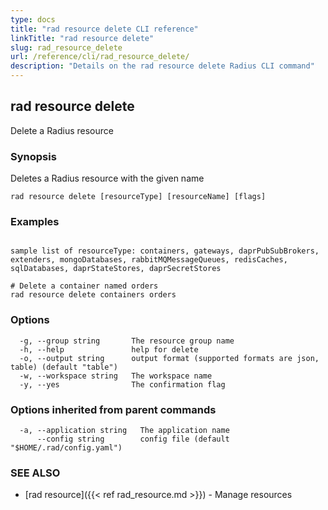 ```yaml
---
type: docs
title: "rad resource delete CLI reference"
linkTitle: "rad resource delete"
slug: rad_resource_delete
url: /reference/cli/rad_resource_delete/
description: "Details on the rad resource delete Radius CLI command"
---
```

## rad resource delete

Delete a Radius resource

### Synopsis

Deletes a Radius resource with the given name

```
rad resource delete [resourceType] [resourceName] [flags]
```

### Examples

```

sample list of resourceType: containers, gateways, daprPubSubBrokers, extenders, mongoDatabases, rabbitMQMessageQueues, redisCaches, sqlDatabases, daprStateStores, daprSecretStores

# Delete a container named orders
rad resource delete containers orders
```

### Options

```
  -g, --group string       The resource group name
  -h, --help               help for delete
  -o, --output string      output format (supported formats are json, table) (default "table")
  -w, --workspace string   The workspace name
  -y, --yes                The confirmation flag
```

### Options inherited from parent commands

```
  -a, --application string   The application name
      --config string        config file (default "$HOME/.rad/config.yaml")
```

### SEE ALSO

* [rad resource]({{< ref rad_resource.md >}})	 - Manage resources

